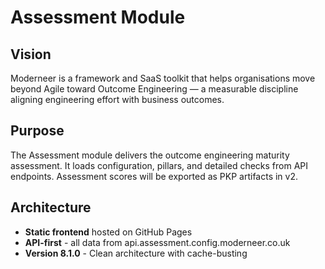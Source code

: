 # Assessment Module

## Vision
Moderneer is a framework and SaaS toolkit that helps organisations move beyond Agile toward Outcome Engineering — a measurable discipline aligning engineering effort with business outcomes.

## Purpose
The Assessment module delivers the outcome engineering maturity assessment. It loads configuration, pillars, and detailed checks from API endpoints. Assessment scores will be exported as PKP artifacts in v2.

## Architecture
- **Static frontend** hosted on GitHub Pages
- **API-first** - all data from api.assessment.config.moderneer.co.uk
- **Version 8.1.0** - Clean architecture with cache-busting